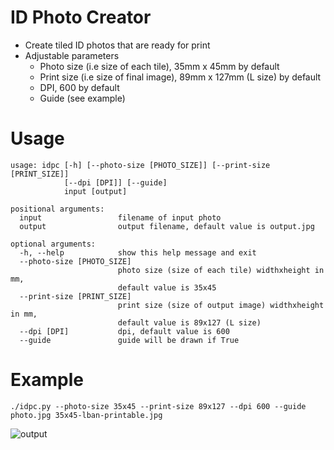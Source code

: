 # ID Photo Creator

+ Create tiled ID photos that are ready for print
+ Adjustable parameters
  - Photo size (i.e size of each tile), 35mm x 45mm by default
  - Print size (i.e size of final image), 89mm x 127mm (L size) by default
  - DPI, 600 by default
  - Guide (see example)


# Usage

    usage: idpc [-h] [--photo-size [PHOTO_SIZE]] [--print-size [PRINT_SIZE]]
                [--dpi [DPI]] [--guide]
                input [output]

    positional arguments:
      input                 filename of input photo
      output                output filename, default value is output.jpg

    optional arguments:
      -h, --help            show this help message and exit
      --photo-size [PHOTO_SIZE]
                            photo size (size of each tile) widthxheight in mm,
                            default value is 35x45
      --print-size [PRINT_SIZE]
                            print size (size of output image) widthxheight in mm,
                            default value is 89x127 (L size)
      --dpi [DPI]           dpi, default value is 600
      --guide               guide will be drawn if True


# Example

    ./idpc.py --photo-size 35x45 --print-size 89x127 --dpi 600 --guide photo.jpg 35x45-lban-printable.jpg

![output](https://1nm.org/git/1nm/idpc/uploads/5707c61aa78527c7e9a158197b054dbb/output.jpg)